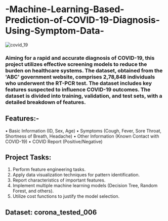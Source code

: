 # -Machine-Learning-Based-Prediction-of-COVID-19-Diagnosis-Using-Symptom-Data-
![covid_19](https://github.com/user-attachments/assets/bf5da65e-efc0-49ac-8af2-29ba1a77c110)




### Aiming for a rapid and accurate diagnosis of COVID-19, this project utilizes effective screening models to reduce the burden on healthcare systems. The dataset, obtained from the 'ABC' government website, comprises 2,78,848 individuals who underwent the RT-PCR test. The dataset includes key features suspected to influence COVID-19 outcomes. The dataset is divided into training, validation, and test sets, with a detailed breakdown of features.

## Features:-
•	Basic Information (ID, Sex, Age)
•	Symptoms (Cough, Fever, Sore Throat, Shortness of Breath, Headache)
•	Other Information (Known Contact with COVID-19)
•	COVID Report (Positive/Negative)

## Project Tasks:
1.	Perform feature engineering tasks.
2.	Apply data visualization techniques for pattern identification.
3.	Report characteristics of important features.
4.	Implement multiple machine learning models (Decision Tree, Random Forest, and others).
5.	Utilize cost functions to justify the model selection.

## Dataset: corona_tested_006


